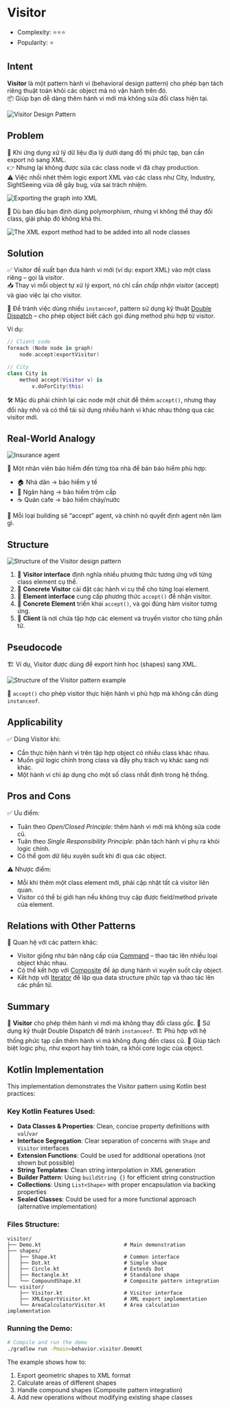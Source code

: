# Visitor
- Complexity: ⭐⭐⭐
- Popularity: ⭐
## Intent

**Visitor** là một pattern hành vi (behavioral design pattern) cho phép bạn tách riêng thuật toán khỏi các object mà nó vận hành trên đó.  
📦 Giúp bạn dễ dàng thêm hành vi mới mà không sửa đổi class hiện tại.

![Visitor Design Pattern](https://refactoring.guru/images/patterns/content/visitor/visitor.png)

## Problem

🚧 Khi ứng dụng xử lý dữ liệu địa lý dưới dạng đồ thị phức tạp, bạn cần export nó sang XML.  
👉 Nhưng lại không được sửa các class node vì đã chạy production.  
⚠️ Việc nhồi nhét thêm logic export XML vào các class như City, Industry, SightSeeing vừa dễ gây bug, vừa sai trách nhiệm.

![Exporting the graph into XML](https://refactoring.guru/images/patterns/diagrams/visitor/problem1.png)

🧩 Dù ban đầu bạn định dùng polymorphism, nhưng vì không thể thay đổi class, giải pháp đó không khả thi.

![The XML export method had to be added into all node classes](https://refactoring.guru/images/patterns/diagrams/visitor/problem2-en.png)

## Solution

✅ Visitor đề xuất bạn đưa hành vi mới (ví dụ: export XML) vào một class riêng – gọi là *visitor*.  
📥 Thay vì mỗi object tự xử lý export, nó chỉ cần *chấp nhận visitor* (accept) và giao việc lại cho visitor.

📌 Để tránh việc dùng nhiều `instanceof`, pattern sử dụng kỹ thuật [Double Dispatch](https://refactoring.guru/design-patterns/visitor-double-dispatch) – cho phép object biết cách gọi đúng method phù hợp từ visitor.

Ví dụ:
```kotlin
// Client code
foreach (Node node in graph)
    node.accept(exportVisitor)

// City
class City is
    method accept(Visitor v) is
        v.doForCity(this)
````

🛠 Mặc dù phải chỉnh lại các node một chút để thêm `accept()`, nhưng thay đổi này nhỏ và có thể tái sử dụng nhiều hành vi khác nhau thông qua các visitor mới.

## Real-World Analogy

![Insurance agent](https://refactoring.guru/images/patterns/content/visitor/visitor-comic-1.png)

🏢 Một nhân viên bảo hiểm đến từng tòa nhà để bán bảo hiểm phù hợp:

* 🏠 Nhà dân → bảo hiểm y tế
* 🏦 Ngân hàng → bảo hiểm trộm cắp
* ☕ Quán cafe → bảo hiểm cháy/nước

🎯 Mỗi loại building sẽ “accept” agent, và chính nó quyết định agent nên làm gì.

## Structure

![Structure of the Visitor design pattern](https://refactoring.guru/images/patterns/diagrams/visitor/structure-en-indexed.png)

1. 🧭 **Visitor interface** định nghĩa nhiều phương thức tương ứng với từng class element cụ thể.
2. 🔁 **Concrete Visitor** cài đặt các hành vi cụ thể cho từng loại element.
3. 🔗 **Element interface** cung cấp phương thức `accept()` để nhận visitor.
4. 🧱 **Concrete Element** triển khai `accept()`, và gọi đúng hàm visitor tương ứng.
5. 👤 **Client** là nơi chứa tập hợp các element và truyền visitor cho từng phần tử.

## Pseudocode

🏗 Ví dụ, Visitor được dùng để export hình học (shapes) sang XML.

![Structure of the Visitor pattern example](https://refactoring.guru/images/patterns/diagrams/visitor/example.png)

📎 `accept()` cho phép visitor thực hiện hành vi phù hợp mà không cần dùng `instanceof`.

## Applicability

✅ Dùng Visitor khi:

* Cần thực hiện hành vi trên tập hợp object có nhiều class khác nhau.
* Muốn giữ logic chính trong class và đẩy phụ trách vụ khác sang nơi khác.
* Một hành vi chỉ áp dụng cho một số class nhất định trong hệ thống.

## Pros and Cons

✅ Ưu điểm:

* Tuân theo *Open/Closed Principle*: thêm hành vi mới mà không sửa code cũ.
* Tuân theo *Single Responsibility Principle*: phân tách hành vi phụ ra khỏi logic chính.
* Có thể gom dữ liệu xuyên suốt khi đi qua các object.

⚠️ Nhược điểm:

* Mỗi khi thêm một class element mới, phải cập nhật tất cả visitor liên quan.
* Visitor có thể bị giới hạn nếu không truy cập được field/method private của element.

## Relations with Other Patterns

🔗 Quan hệ với các pattern khác:

* Visitor giống như bản nâng cấp của [Command](https://refactoring.guru/design-patterns/command) – thao tác lên nhiều loại object khác nhau.
* Có thể kết hợp với [Composite](https://refactoring.guru/design-patterns/composite) để áp dụng hành vi xuyên suốt cây object.
* Kết hợp với [Iterator](https://refactoring.guru/design-patterns/iterator) để lặp qua data structure phức tạp và thao tác lên các phần tử.

## Summary

🧳 **Visitor** cho phép thêm hành vi mới mà không thay đổi class gốc.
🔁 Sử dụng kỹ thuật Double Dispatch để tránh `instanceof`.
🏗 Phù hợp với hệ thống phức tạp cần thêm hành vi mà không đụng đến class cũ.
🧠 Giúp tách biệt logic phụ, như export hay tính toán, ra khỏi core logic của object.

## Kotlin Implementation

This implementation demonstrates the Visitor pattern using Kotlin best practices:

### Key Kotlin Features Used:
- **Data Classes & Properties**: Clean, concise property definitions with `val`/`var`
- **Interface Segregation**: Clear separation of concerns with `Shape` and `Visitor` interfaces  
- **Extension Functions**: Could be used for additional operations (not shown but possible)
- **String Templates**: Clean string interpolation in XML generation
- **Builder Pattern**: Using `buildString {}` for efficient string construction
- **Collections**: Using `List<Shape>` with proper encapsulation via backing properties
- **Sealed Classes**: Could be used for a more functional approach (alternative implementation)

### Files Structure:
```
visitor/
├── Demo.kt                           # Main demonstration
├── shapes/
│   ├── Shape.kt                      # Common interface
│   ├── Dot.kt                        # Simple shape
│   ├── Circle.kt                     # Extends Dot
│   ├── Rectangle.kt                  # Standalone shape
│   └── CompoundShape.kt              # Composite pattern integration
└── visitor/
    ├── Visitor.kt                    # Visitor interface
    ├── XMLExportVisitor.kt           # XML export implementation
    └── AreaCalculatorVisitor.kt      # Area calculation implementation
```

### Running the Demo:
```bash
# Compile and run the demo
./gradlew run -Pmain=behavior.visitor.DemoKt
```

The example shows how to:
1. Export geometric shapes to XML format
2. Calculate areas of different shapes  
3. Handle compound shapes (Composite pattern integration)
4. Add new operations without modifying existing shape classes
